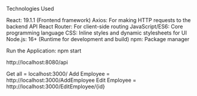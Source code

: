 Technologies Used

React: 19.1.1 (Frontend framework)
Axios: For making HTTP requests to the backend API
React Router: For client-side routing
JavaScript/ES6: Core programming language
CSS: Inline styles and dynamic stylesheets for UI
Node.js: 16+ (Runtime for development and build)
npm: Package manager


Run the Application: npm start


http://localhost:8080/api

Get all = localhost:3000/
Add Employee = http://localhost:3000/AddEmployee
Edit Employee = http://localhost:3000/EditEmployee/{id}